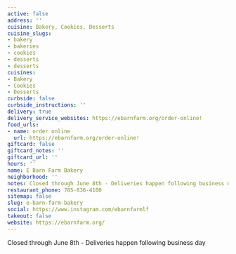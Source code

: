 ```yaml
---
active: false
address: ''
cuisine: Bakery, Cookies, Desserts
cuisine_slugs:
- bakery
- bakeries
- cookies
- desserts
- desserts
cuisines:
- Bakery
- Cookies
- Desserts
curbside: false
curbside_instructions: ''
delivery: true
delivery_service_websites: https://ebarnfarm.org/order-online!
food_urls:
- name: order online
  url: https://ebarnfarm.org/order-online!
giftcard: false
giftcard_notes: ''
giftcard_url: ''
hours: ''
name: E Barn Farm Bakery
neighborhood: ''
notes: Closed through June 8th - Deliveries happen following business day
restaurant_phone: 785-836-4100
sitemap: false
slug: e-barn-farm-bakery
social: https://www.instagram.com/ebarnfarmlf
takeout: false
website: https://ebarnfarm.org/
---
```


Closed through June 8th - Deliveries happen following business day